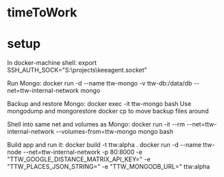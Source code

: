 # timeToWork

# setup
In docker-machine shell:
  export SSH_AUTH_SOCK="S:\projects\keeagent.socket"

Run Mongo:
  docker run -d --name ttw-mongo -v ttw-db:/data/db --net=ttw-internal-network mongo

Backup and restore Mongo:
  docker exec -it ttw-mongo bash
Use mongodump and mongorestore
docker cp to move backup files around
 
Shell into same net and volumes as Mongo:
  docker run -it --rm --net=ttw-internal-network --volumes-from=ttw-mongo mongo bash

Build app and run it:
  docker build -t ttw:alpha .
  docker run -d --name ttw-node --net=ttw-internal-network -p 80:8000 -e "TTW_GOOGLE_DISTANCE_MATRIX_API_KEY=<redacted>" -e "TTW_PLACES_JSON_STRING=<redacted>" -e "TTW_MONGODB_URL=<redacted>" ttw:alpha

